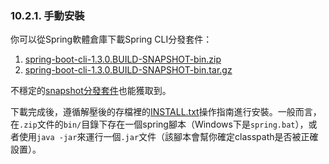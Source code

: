 ### 10.2.1. 手動安裝

你可以從Spring軟體倉庫下載Spring CLI分發套件：

1. [spring-boot-cli-1.3.0.BUILD-SNAPSHOT-bin.zip](http://repo.spring.io/snapshot/org/springframework/boot/spring-boot-cli/1.3.0.BUILD-SNAPSHOT/spring-boot-cli-1.3.0.BUILD-SNAPSHOT-bin.zip)
2. [spring-boot-cli-1.3.0.BUILD-SNAPSHOT-bin.tar.gz](http://repo.spring.io/snapshot/org/springframework/boot/spring-boot-cli/1.3.0.BUILD-SNAPSHOT/spring-boot-cli-1.3.0.BUILD-SNAPSHOT-bin.tar.gz)

不穩定的[snapshot分發套件](http://repo.spring.io/snapshot/org/springframework/boot/spring-boot-cli/)也能獲取到。

下載完成後，遵循解壓後的存檔裡的[INSTALL.txt](http://raw.github.com/spring-projects/spring-boot/master/spring-boot-cli/src/main/content/INSTALL.txt)操作指南進行安裝。一般而言，在`.zip`文件的`bin/`目錄下存在一個spring腳本（Windows下是`spring.bat`），或者使用`java -jar`來運行一個`.jar`文件（該腳本會幫你確定classpath是否被正確設置）。
